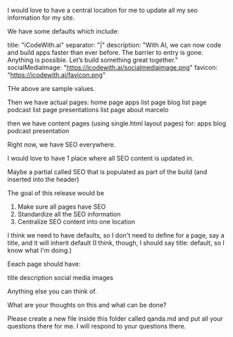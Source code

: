I would love to have a central location for me to update all my seo information for my site.

We have some defaults which include:

title: "iCodeWith.ai"
separator: "|"
description: "With AI, we can now code and build apps faster than ever before. The barrier to entry is gone. Anything is possible. Let’s build something great together."
socialMediaImage: "https://icodewith.ai/socialmediaimage.png"
favicon: "https://icodewith.ai/favicon.png"

THe above are sample values.

Then we have actual pages:
home page
apps list page
blog list page
podcast list page
presentations list page
about marcelo

then we have content pages (using single.html layout pages) for:
apps
blog
podcast
presentation

Right now, we have SEO everywhere.   

I would love to have 1 place where all SEO content is updated in.

Maybe a partial called SEO that is populated as part of the build (and inserted into the header)

The goal of this release would be
1) Make sure all pages have SEO
2) Standardize all the SEO information
3) Centralize SEO content into one location

I think we need to have defaults, so I don't need to define for a page, say a title, and it will inherit default (I think, though, I should say title: default, so I know what I'm doing.)

Eeach page should have:

title
description
social media images

Anything else you can think of. 

What are your thoughts on this and what can be done?

Please create a new file inside this folder called qanda.md and put all your questions there for me.  I will respond to your questions there.